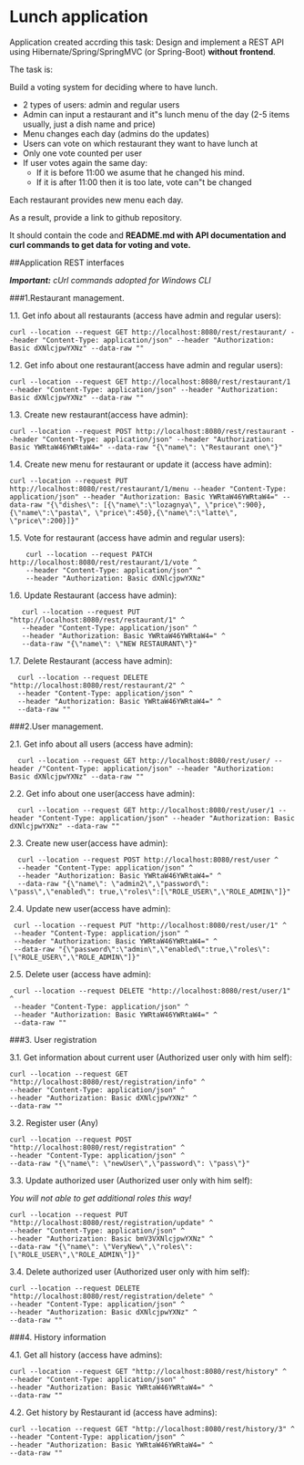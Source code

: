 # Lunch application

Application created accrding this task:
Design and implement a REST API using Hibernate/Spring/SpringMVC (or Spring-Boot) **without frontend**.

The task is:

Build a voting system for deciding where to have lunch.

 * 2 types of users: admin and regular users
 * Admin can input a restaurant and it"s lunch menu of the day (2-5 items usually, just a dish name and price)
 * Menu changes each day (admins do the updates)
 * Users can vote on which restaurant they want to have lunch at
 * Only one vote counted per user
 * If user votes again the same day:
    - If it is before 11:00 we asume that he changed his mind.
    - If it is after 11:00 then it is too late, vote can"t be changed

Each restaurant provides new menu each day.

As a result, provide a link to github repository.

It should contain the code and **README.md with API documentation and curl commands to get data for voting and vote.**

##Application REST interfaces

***Important:*** *cUrl commands adopted for Windows CLI*  

   ###1.Restaurant management.   
    
   1.1. Get info about all restaurants (access have admin and regular users): 
   
    curl --location --request GET http://localhost:8080/rest/restaurant/ --header "Content-Type: application/json" --header "Authorization: Basic dXNlcjpwYXNz" --data-raw ""
   
   1.2. Get info about one restaurant(access have admin and regular users): 
   
    curl --location --request GET http://localhost:8080/rest/restaurant/1 --header "Content-Type: application/json" --header "Authorization: Basic dXNlcjpwYXNz" --data-raw ""
   
   1.3. Create new restaurant(access have admin):
   
    curl --location --request POST http://localhost:8080/rest/restaurant --header "Content-Type: application/json" --header "Authorization: Basic YWRtaW46YWRtaW4=" --data-raw "{\"name\": \"Restaurant one\"}"   
  
   1.4. Create new menu for restaurant or update it (access have admin):
   
    curl --location --request PUT http://localhost:8080/rest/restaurant/1/menu --header "Content-Type: application/json" --header "Authorization: Basic YWRtaW46YWRtaW4=" --data-raw "{\"dishes\": [{\"name\":\"lozagnya\", \"price\":900},{\"name\":\"pasta\", \"price\":450},{\"name\":\"latte\", \"price\":200}]}"
   
   1.5. Vote for restaurant (access have admin and regular users):
        
        curl --location --request PATCH http://localhost:8080/rest/restaurant/1/vote ^
        --header "Content-Type: application/json" ^
        --header "Authorization: Basic dXNlcjpwYXNz"
   
   1.6. Update Restaurant (access have admin):
       
       curl --location --request PUT "http://localhost:8080/rest/restaurant/1" ^
       --header "Content-Type: application/json" ^
       --header "Authorization: Basic YWRtaW46YWRtaW4=" ^
       --data-raw "{\"name\": \"NEW RESTAURANT\"}" 
   
   1.7. Delete Restaurant (access have admin):
   
      curl --location --request DELETE "http://localhost:8080/rest/restaurant/2" ^
      --header "Content-Type: application/json" ^
      --header "Authorization: Basic YWRtaW46YWRtaW4=" ^
      --data-raw ""  
   
   ###2.User management.
   
  2.1. Get info about all users (access have admin): 
     
      curl --location --request GET http://localhost:8080/rest/user/ --header /"Content-Type: application/json" --header "Authorization: Basic dXNlcjpwYXNz" --data-raw ""
     
  2.2. Get info about one user(access have admin): 
     
      curl --location --request GET http://localhost:8080/rest/user/1 --header "Content-Type: application/json" --header "Authorization: Basic dXNlcjpwYXNz" --data-raw ""
     
  2.3. Create new user(access have admin):
      
      curl --location --request POST http://localhost:8080/rest/user ^
      --header "Content-Type: application/json" ^
      --header "Authorization: Basic YWRtaW46YWRtaW4=" ^
      --data-raw "{\"name\": \"admin2\",\"password\": \"pass\",\"enabled\": true,\"roles\":[\"ROLE_USER\",\"ROLE_ADMIN\"]}"
     
  2.4. Update new user(access have admin):
        
     curl --location --request PUT "http://localhost:8080/rest/user/1" ^
     --header "Content-Type: application/json" ^
     --header "Authorization: Basic YWRtaW46YWRtaW4=" ^
     --data-raw "{\"password\":\"admin\",\"enabled\":true,\"roles\":[\"ROLE_USER\",\"ROLE_ADMIN\"]}"
  
     
  2.5. Delete user (access have admin):
  
     curl --location --request DELETE "http://localhost:8080/rest/user/1" ^
     --header "Content-Type: application/json" ^
     --header "Authorization: Basic YWRtaW46YWRtaW4=" ^
     --data-raw ""
  
  ###3. User registration
  
  3.1. Get information about current user (Authorized user only with him self):
  
    curl --location --request GET "http://localhost:8080/rest/registration/info" ^
    --header "Content-Type: application/json" ^
    --header "Authorization: Basic dXNlcjpwYXNz" ^
    --data-raw ""  
  
  3.2. Register user (Any)
  
    curl --location --request POST "http://localhost:8080/rest/registration" ^
    --header "Content-Type: application/json" ^
    --data-raw "{\"name\": \"newUser\",\"password\": \"pass\"}"
    
  3.3. Update authorized user (Authorized user only with him self):
  
  *You will not able to get additional roles this way!*
    
    curl --location --request PUT "http://localhost:8080/rest/registration/update" ^
    --header "Content-Type: application/json" ^
    --header "Authorization: Basic bmV3VXNlcjpwYXNz" ^
    --data-raw "{\"name\": \"VeryNew\",\"roles\": [\"ROLE_USER\",\"ROLE_ADMIN\"]}"
  
  3.4. Delete authorized user (Authorized user only with him self):
  
    curl --location --request DELETE "http://localhost:8080/rest/registration/delete" ^
    --header "Content-Type: application/json" ^
    --header "Authorization: Basic dXNlcjpwYXNz" ^
    --data-raw ""
  
  ###4. History information
  
  4.1. Get all history (access have admins):
    
    curl --location --request GET "http://localhost:8080/rest/history" ^
    --header "Content-Type: application/json" ^
    --header "Authorization: Basic YWRtaW46YWRtaW4=" ^
    --data-raw ""
    
  4.2. Get history by Restaurant id (access have admins):
        
    curl --location --request GET "http://localhost:8080/rest/history/3" ^
    --header "Content-Type: application/json" ^
    --header "Authorization: Basic YWRtaW46YWRtaW4=" ^
    --data-raw ""    
